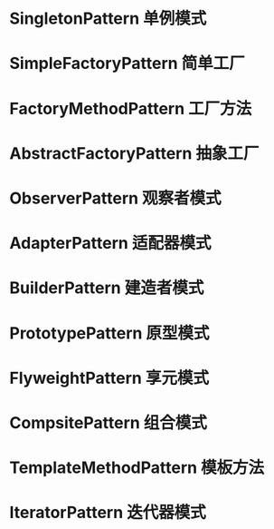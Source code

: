 # SingletonPattern 单例模式

# SimpleFactoryPattern 简单工厂

# FactoryMethodPattern 工厂方法

# AbstractFactoryPattern 抽象工厂

# ObserverPattern 观察者模式

# AdapterPattern 适配器模式

# BuilderPattern 建造者模式

# PrototypePattern 原型模式

# FlyweightPattern 享元模式

# CompsitePattern 组合模式

# TemplateMethodPattern 模板方法

# IteratorPattern 迭代器模式